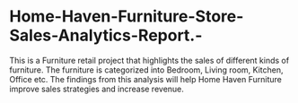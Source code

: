 # Home-Haven-Furniture-Store-Sales-Analytics-Report.-
This is a Furniture retail project that highlights the sales of different kinds of furniture. The furniture is categorized into Bedroom, Living room, Kitchen, Office etc. The findings from this analysis will help Home Haven Furniture improve sales strategies and increase revenue.
